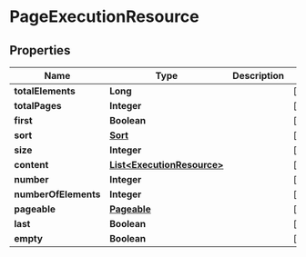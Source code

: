 # PageExecutionResource

## Properties
Name | Type | Description | Notes
------------ | ------------- | ------------- | -------------
**totalElements** | **Long** |  |  [optional]
**totalPages** | **Integer** |  |  [optional]
**first** | **Boolean** |  |  [optional]
**sort** | [**Sort**](Sort.md) |  |  [optional]
**size** | **Integer** |  |  [optional]
**content** | [**List&lt;ExecutionResource&gt;**](ExecutionResource.md) |  |  [optional]
**number** | **Integer** |  |  [optional]
**numberOfElements** | **Integer** |  |  [optional]
**pageable** | [**Pageable**](Pageable.md) |  |  [optional]
**last** | **Boolean** |  |  [optional]
**empty** | **Boolean** |  |  [optional]
